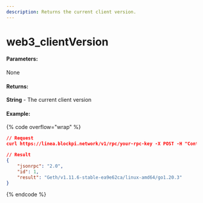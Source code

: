 ```yaml
---
description: Returns the current client version.
---
```


# web3\_clientVersion

#### **Parameters:**

None

#### **Returns:**

**String** - The current client version

#### Example:

{% code overflow="wrap" %}
```json
// Request
curl https://linea.blockpi.network/v1/rpc/your-rpc-key -X POST -H "Content-Type: application/json" --data '{"jsonrpc":"2.0","method":"web3_clientVersion","params":[],"id":1}'

// Result
{
    "jsonrpc": "2.0",
    "id": 1,
    "result": "Geth/v1.11.6-stable-ea9e62ca/linux-amd64/go1.20.3"
}
```
{% endcode %}
